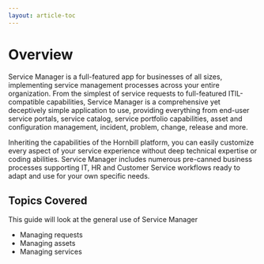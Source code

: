 ```yaml
---
layout: article-toc
---
```

# Overview
Service Manager is a full-featured app for businesses of all sizes, implementing service management processes across your entire organization. From the simplest of service requests to full-featured ITIL-compatible capabilities, Service Manager is a comprehensive yet deceptively simple application to use, providing everything from end-user service portals, service catalog, service portfolio capabilities, asset and configuration management, incident, problem, change, release and more.

Inheriting the capabilities of the Hornbill platform, you can easily customize every aspect of your service experience without deep technical expertise or coding abilities. Service Manager includes numerous pre-canned business processes supporting IT, HR and Customer Service workflows ready to adapt and use for your own specific needs.

## Topics Covered
This guide will look at the general use of Service Manager
* Managing requests
* Managing assets
* Managing services